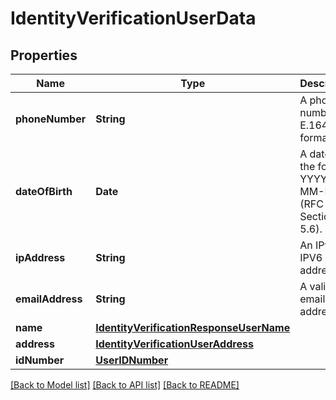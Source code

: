 # IdentityVerificationUserData

## Properties
Name | Type | Description | Notes
------------ | ------------- | ------------- | -------------
**phoneNumber** | **String** | A phone number in E.164 format. | [optional] 
**dateOfBirth** | **Date** | A date in the format YYYY-MM-DD (RFC 3339 Section 5.6). | 
**ipAddress** | **String** | An IPv4 or IPV6 address. | 
**emailAddress** | **String** | A valid email address. | 
**name** | [**IdentityVerificationResponseUserName**](IdentityVerificationResponseUserName.md) |  | 
**address** | [**IdentityVerificationUserAddress**](IdentityVerificationUserAddress.md) |  | 
**idNumber** | [**UserIDNumber**](UserIDNumber.md) |  | 

[[Back to Model list]](../README.md#documentation-for-models) [[Back to API list]](../README.md#documentation-for-api-endpoints) [[Back to README]](../README.md)



